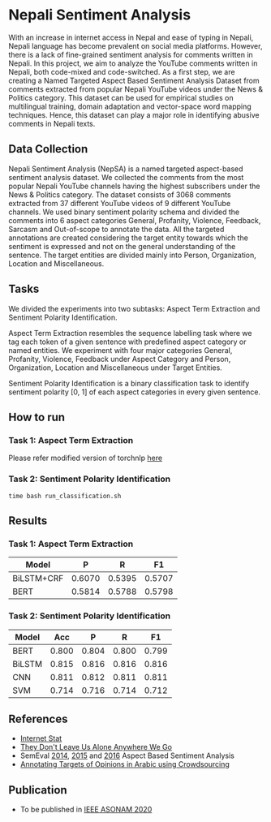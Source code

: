 # Nepali Sentiment Analysis

With an increase in internet access in Nepal and ease of typing in Nepali, Nepali language has become prevalent on social media platforms. However, there is a lack of fine-grained sentiment analysis for comments written in Nepali. In this project, we aim to analyze the YouTube comments written in Nepali, both code-mixed and code-switched. As a first step, we are creating a Named Targeted Aspect Based Sentiment Analysis Dataset from comments extracted from popular Nepali YouTube videos under the News & Politics category. This dataset can be used for empirical studies on multilingual training, domain adaptation and vector-space word mapping techniques. Hence, this dataset can play a major role in identifying abusive comments in Nepali texts.

## Data Collection
Nepali Sentiment Analysis (NepSA) is a named targeted aspect-based sentiment analysis dataset. We collected the comments from the most popular Nepali YouTube channels having the highest subscribers under the News & Politics category. The dataset consists of 3068 comments extracted from  37 different YouTube videos of 9 different YouTube channels. We used binary sentiment polarity schema and divided the comments into 6 aspect categories General, Profanity, Violence, Feedback, Sarcasm and Out-of-scope to annotate the data. All the targeted annotations are created considering the target entity towards which the sentiment is expressed and not on the general understanding of the sentence. The target entities are divided mainly into Person, Organization, Location and Miscellaneous.

## Tasks
We divided the experiments into two subtasks: Aspect Term Extraction and Sentiment Polarity Identification. 

Aspect Term Extraction resembles the sequence labelling task where we tag each token of a given sentence with predefined aspect category or named entities. We experiment with four major categories General, Profanity, Violence, Feedback under Aspect Category and Person, Organization, Location and Miscellaneous under Target Entities. 

Sentiment Polarity Identification is a binary classification task to identify sentiment polarity [0, 1] of each aspect categories in every given sentence.

## How to run

### Task 1: Aspect Term Extraction

Please refer modified version of torchnlp [here](https://github.com/oya163/torchnlp)
    

### Task 2: Sentiment Polarity Identification

    time bash run_classification.sh    


## Results
### Task 1: Aspect Term Extraction
| Model      | P      | R      | F1     |
|------------|--------|--------|--------|
| BiLSTM+CRF | 0.6070 | 0.5395 | 0.5707 |
| BERT       | 0.5814 | 0.5788 | 0.5798 |


### Task 2: Sentiment Polarity Identification
| Model  | Acc   | P     | R     | F1    |
|--------|-------|-------|-------|-------|
| BERT   | 0.800 | 0.804 | 0.800 | 0.799 |
| BiLSTM | 0.815 | 0.816 | 0.816 | 0.816 |
| CNN    | 0.811 | 0.812 | 0.811 | 0.811 |
| SVM    | 0.714 | 0.716 | 0.714 | 0.712 |



## References
- [Internet Stat](https://www.Internetworldstats.com/stats3.htm#asia)
- [They Don't Leave Us Alone Anywhere We Go](https://research.google/pubs/pub47721/)
- SemEval [2014](http://alt.qcri.org/semeval2014/task4/index.php?id=data-and-tools), [2015](http://alt.qcri.org/semeval2015/task12/) and [2016](http://alt.qcri.org/semeval2016/task5/) Aspect Based Sentiment Analysis
- [Annotating Targets of Opinions in Arabic using Crowdsourcing](https://www.aclweb.org/anthology/W15-3210.pdf)



## Publication
- To be published in [IEEE ASONAM 2020](http://asonam.cpsc.ucalgary.ca/2020/index.php#)
